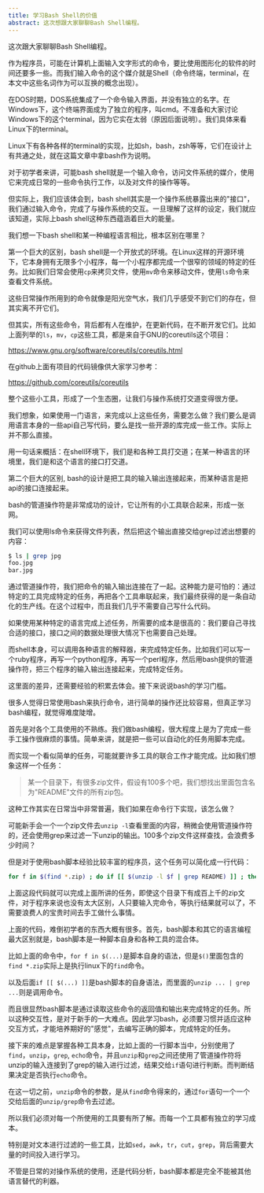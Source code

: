 ```yaml
---
title: 学习Bash Shell的价值
abstract: 这次想跟大家聊聊Bash Shell编程。
---
```




这次跟大家聊聊Bash Shell编程。

作为程序员，可能在计算机上面输入文字形式的命令，要比使用图形化的软件的时间还要多一些。而我们输入命令的这个媒介就是Shell（命令终端，terminal，在本文中这些名词作为可以互换的概念出现）。

在DOS时期，DOS系统集成了一个命令输入界面，并没有独立的名字。在Windows下，这个终端界面成为了独立的程序，叫cmd。不准备和大家讨论Windows下的这个terminal，因为它实在太弱（原因后面说明）。我们具体来看Linux下的terminal。

Linux下有各种各样的terminal的实现，比如sh，bash，zsh等等，它们在设计上有共通之处，就在这篇文章中拿bash作为说明。

对于初学者来讲，可能bash shell就是一个输入命令，访问文件系统的媒介，使用它来完成日常的一些命令执行工作，以及对文件的操作等等。

但实际上，我们应该体会到，bash shell其实是一个操作系统暴露出来的"接口"，我们通过输入命令，完成了与操作系统的交互。一旦理解了这样的设定，我们就应该知道，实际上bash shell这种东西蕴涵着巨大的能量。

我们想一下bash shell和某一种编程语言相比，根本区别在哪里？

第一个巨大的区别，bash shell是一个开放式的环境。在Linux这样的开源环境下，它本身拥有无限多个小程序，每一个小程序都完成一个很窄的领域的特定的任务。比如我们日常会使用`cp`来拷贝文件，使用`mv`命令来移动文件，使用`ls`命令来查看文件系统。

这些日常操作所用到的命令就像是阳光空气水，我们几乎感受不到它们的存在，但其实离不开它们。

但其实，所有这些命令，背后都有人在维护，在更新代码，在不断开发它们。比如上面列举的`ls`，`mv`，`cp`这些工具，都是来自于GNU的coreutils这个项目：

https://www.gnu.org/software/coreutils/coreutils.html

在github上面有项目的代码镜像供大家学习参考：

https://github.com/coreutils/coreutils

整个这些小工具，形成了一个生态圈，让我们与操作系统打交道变得很方便。

我们想象，如果使用一门语言，来完成以上这些任务，需要怎么做？我们要么是调用语言本身的一些api自己写代码，要么是找一些开源的库完成一些工作。实际上并不那么直接。

用一句话来概括：在shell环境下，我们是和各种工具打交道；在某一种语言的环境里，我们是和这个语言的接口打交道。

第二个巨大的区别, bash的设计是把工具的输入输出连接起来，而某种语言是把api的接口连接起来。

bash的管道操作符是非常成功的设计，它让所有的小工具联合起来，形成一张网。

我们可以使用ls命令来获得文件列表，然后把这个输出直接交给grep过滤出想要的内容：

```bash
$ ls | grep jpg
foo.jpg
bar.jpg
```

通过管道操作符，我们把命令的输入输出连接在了一起。这种能力是可怕的：通过特定的工具完成特定的任务，再把各个工具串联起来，我们最终获得的是一条自动化的生产线。在这个过程中，而且我们几乎不需要自己写什么代码。

如果使用某种特定的语言完成上述任务，所需要的成本是很高的：我们要自己寻找合适的接口，接口之间的数据处理很大情况下也需要自己处理。

而shell本身，可以调用各种语言的解释器，来完成特定任务。比如我们可以写一个ruby程序，再写一个python程序，再写一个perl程序，然后用bash提供的管道操作符，把三个程序的输入输出连接起来，完成特定任务。

这里面的差异，还需要经验的积累去体会。接下来说说bash的学习门槛。

很多人觉得日常使用bash来执行命令，进行简单的操作还比较容易，但真正学习bash编程，就觉得难度陡增。

首先是对各个工具使用的不熟练。我们做bash编程，很大程度上是为了完成一些手工操作很麻烦的事情。简单来讲，就是把一些可以自动化的任务用脚本完成。

而实现一个看似简单的任务，可能就要许多工具的联合工作才能完成。比如我们想象这样一个任务：

> 某一个目录下，有很多zip文件，假设有100多个吧，我们想找出里面包含名为"README"文件的所有zip包。

这种工作其实在日常当中非常普遍，我们如果在命令行下实现，该怎么做？

可能新手会一个一个zip文件去`unzip -l`查看里面的内容，稍微会使用管道操作符的，还会使用grep来过滤一下unzip的输出。100多个zip文件这样查找，会浪费多少时间？

但是对于使用bash脚本经验比较丰富的程序员，这个任务可以简化成一行代码：

```bash
for f in $(find *.zip) ; do if [[ $(unzip -l $f | grep README) ]] ; then echo $f ; fi ; done
```

上面这段代码就可以完成上面所讲的任务，即使这个目录下有成百上千的zip文件，对于程序来说也没有太大区别，人只要输入完命令，等执行结果就可以了，不需要浪费人的宝贵时间去手工做什么事情。

上面的代码，难倒初学者的东西大概有很多。首先，bash脚本和其它的语言编程最大区别就是，bash脚本是一种脚本自身和各种工具的混合体。

比如上面的命令中，`for f in $(...)`是脚本自身的语法，但是`$()`里面包含的`find *.zip`实际上是执行linux下的`find`命令。

以及后面`if [[ $(...) ]]`是bash脚本的自身语法，而里面的`unzip ... | grep ...`则是调用命令。

而且很显然bash脚本是通过读取这些命令的返回值和输出来完成特定的任务。所以这种交互性，是对于新手的一大难点。因此学习bash，必须要习惯并适应这种交互方式，才能培养期好的"感觉"，去编写正确的脚本，完成特定的任务。

接下来的难点是掌握各种工具本身，比如上面的一行脚本当中，分别使用了`find`，`unzip`，`grep`, `echo`命令，并且`unzip`和`grep`之间还使用了管道操作符将unzip的输入连接到了grep的输入进行过滤，结果交给`if`语句进行判断。而判断结果决定是否执行`echo`命令。

在这一切之前，`unzip`命令的参数，是从`find`命令得来的，通过`for`语句一个一个交给后面的`unzip/grep`命令去过滤。

所以我们必须对每一个所使用的工具要有所了解。而每一个工具都有独立的学习成本。

特别是对文本进行过滤的一些工具，比如`sed`，`awk`，`tr`，`cut`，`grep`，背后需要大量的时间投入进行学习。

不管是日常的对操作系统的使用，还是代码分析，bash脚本都是完全不能被其他语言替代的利器。
